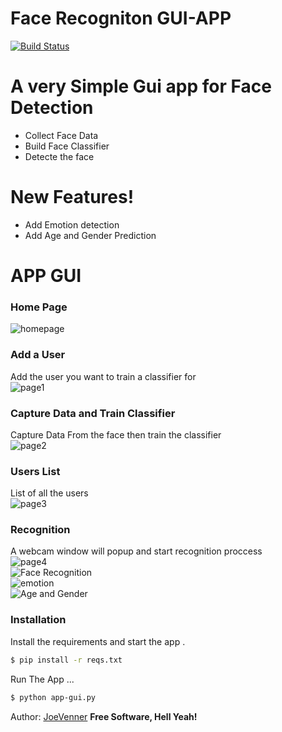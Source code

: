 # Face Recogniton GUI-APP


[![Build Status](https://travis-ci.org/joemccann/dillinger.svg?branch=master)](https://www.youtube.com/channel/UCKvgGs-ALhvOq9u95PHXHNw)



# A very Simple Gui app for Face Detection 

  - Collect Face Data
  - Build Face Classifier 
  - Detecte the face

#  New Features!

  - Add Emotion detection
  - Add Age and Gender Prediction

# APP GUI

### Home Page
![homepage](https://i.ibb.co/c62qvR2/home-page.png)

### Add a User <br>
Add the user you want to train a classifier for <br>
![page1](https://i.ibb.co/t8gdq6s/adduser.png)<br>


### Capture Data and Train Classifier<br>
Capture Data From the face then train the classifier<br>
![page2](https://i.ibb.co/D8JgYhN/capandtraindata.png)<br>

### Users List<br>
List of all the users<br>
![page3](https://i.ibb.co/1KwfVVV/dropdown.png)<br>

### Recognition <br>
A webcam window will popup and start recognition proccess<br>
![page4](https://i.ibb.co/sCtgDDC/4page.png)<br>
![Face Recognition](https://i.ibb.co/bNpC5wR/jack.png)<br>
![emotion](https://i.ibb.co/F7pdtjZ/emotion.png)<br>
![Age and Gender](https://i.ibb.co/9q1L7sD/age.png)<br>





### Installation



Install the requirements and start the app .

```sh
$ pip install -r reqs.txt
```

Run The App ...

```sh
$ python app-gui.py
```
Author: [JoeVenner](mailto:ylafrimi@gmail.com)
**Free Software, Hell Yeah!**



